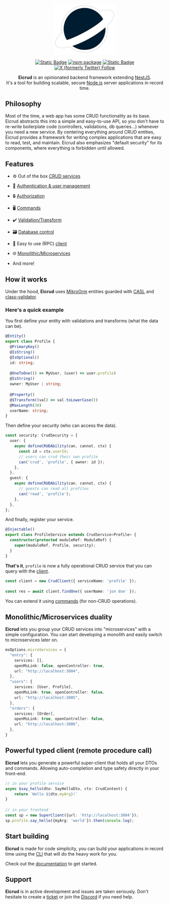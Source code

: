 <p align="center">
  <a href="https://eicrud.com" target="_blank"><img width="200" src="https://raw.githubusercontent.com/eicrud/eicrud/develop/docs/planet.svg" alt="@eicrud/eicrud logo"></a>
</p>
<p align="center">
  <a href="https://docs.eicrud.com" target="_blank"><img alt="Static Badge" src="https://img.shields.io/badge/Documentation-purple"></a>
  <a href="https://npmjs.com/package/@eicrud/core" target="_blank"><img src="https://img.shields.io/npm/v/%40eicrud%2Fcore?color=%232AAA8A%09" alt="npm package"></a>
  <!-- <a href="https://npmjs.com/package/@eicrud/core" target="_blank"><img src="https://img.shields.io/npm/dw/%40eicrud%2Fcore.svg" alt="downloads"></a> -->
  <!--<a href="https://npmjs.com/package/@eicrud/core" target="_blank"><img alt="NPM Unpacked Size" src="https://img.shields.io/npm/unpacked-size/%40eicrud%2Fcore"></a>-->
  <a href="https://discord.gg/VaGPqE7bn9" target="_blank"><img alt="Static Badge" src="https://img.shields.io/badge/Discord-%235865F2"></a>
  <a href="https://x.com/eicrud" target="_blank"><img alt="X (formerly Twitter) Follow" src="https://img.shields.io/twitter/follow/eicrud"></a>
</p>
<p align="center"><b>Eicrud</b> is an opinionated backend framework extending <a href="https://github.com/nestjs/nest" target="_blank">NestJS</a>.<br/> It's a tool for building scalable, secure <a href="https://nodejs.org" target="_blank">Node.js</a> server applications in record time.</p>

## Philosophy

Most of the time, a web app has some CRUD functionality as its base. Eicrud abstracts this into a simple and easy-to-use API, so you don't have to re-write boilerplate code (controllers, validations, db queries...) whenever you need a new service. By centering everything around CRUD entities, Eicrud provides a framework for writing complex applications that are easy to read, test, and maintain. Eicrud also emphasizes "default security" for its components, where everything is forbidden until allowed.

## Features

- ⚙️ Out of the box [CRUD services](https://docs.eicrud.com/services/definition)

- 🔑 [Authentication & user management](https://docs.eicrud.com/user/service/)

- 🔒 [Authorization](https://docs.eicrud.com/security/definition/)

- 🖥️ [Commands](https://docs.eicrud.com/services/commands/)

- ✔️ [Validation/Transform](https://docs.eicrud.com/validation/definition/)

- 🗃️ [Database control](https://docs.eicrud.com/configuration/limits)

- 🚀 Easy to use (RPC) [client](https://docs.eicrud.com/client/setup)

- 🌐 [Monolithic/Microservices](https://docs.eicrud.com/microservices/configuration/)

- And more!

## How it works

Under the hood, **Eicrud** uses [MikroOrm](https://mikro-orm.io/) entities guarded with [CASL](https://casl.js.org) and [class-validator](https://github.com/typestack/class-validator).

### Here's a quick example 
You first define your entity with validations and transforms (what the data can be).

```typescript
@Entity()
export class Profile {
  @PrimaryKey()
  @IsString()
  @IsOptional()
  id: string;

  @OneToOne(() => MyUser, (user) => user.profile)
  @IsString()
  owner: MyUser | string;

  @Property()
  @$Transform((val) => val.toLowerCase())
  @MaxLength(30)
  userName: string;
}
```

Then define your security (who can access the data).

```typescript
const security: CrudSecurity = {
  user: {
    async defineCRUDAbility(can, cannot, ctx) {
      const id = ctx.userId;
      // users can crud their own profile
      can('crud', 'profile', { owner: id });
    },
  },
  guest: {
    async defineCRUDAbility(can, cannot, ctx) {
      // guests can read all profiles
      can('read', 'profile');
    },
  },
};
```

And finally, register your service.

```typescript
@Injectable()
export class ProfileService extends CrudService<Profile> {
  constructor(protected moduleRef: ModuleRef) {
    super(moduleRef, Profile, security);
  }
}
```

**That's it**, `profile` is now a fully operational CRUD service that you can query with the [client](https://docs.eicrud.com/client/setup/).

```typescript
const client = new CrudClient({ serviceName: 'profile' });

const res = await client.findOne({ userName: 'jon doe' });
```

You can extend it using [commands](https://docs.eicrud.com/services/commands/) (for non-CRUD operations).

## Monolithic/Microservices duality

**Eicrud** lets you group your CRUD services into "microservices" with a simple configuration. You can start developing a monolith and easily switch to microservices later on.

```typescript
msOptions.microServices = {
  "entry": {
    services: [],
    openMsLink: false, openController: true,
    url: "http://localhost:3004",
  },
  "users": {
    services: [User, Profile],
    openMsLink: true, openController: false,
    url: "http://localhost:3005",
  },
  "orders": {
    services: [Order],
    openMsLink: true, openController: false,
    url: "http://localhost:3006",
  },
}
```

## Powerful typed client (remote procedure call)
**Eicrud** lets you generate a powerful super-client that holds all your DTOs and commands. Allowing auto-completion and type safety directly in your front-end.  
```typescript
// in your profile service
async $say_hello(dto: SayHelloDto, ctx: CrudContext) {
    return `Hello ${dto.myArg}!`
}

// in your frontend
const sp = new SuperClient({url: 'http://localhost:3004'});
sp.profile.say_hello({myArg: 'world'}).then(console.log);
```

## Start building

**Eicrud** is made for code simplicity, you can build your applications in record time using the [CLI](https://www.npmjs.com/package/@eicrud/cli) that will do the heavy work for you.

Check out the [documentation](https://docs.eicrud.com/installation) to get started.


## Support

**Eicrud** is in active development and issues are taken seriously. Don't hesitate to create a [ticket](https://github.com/eicrud/eicrud/issues) or join the [Discord](https://discord.gg/VaGPqE7bn9) if you need help.
